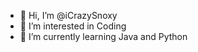 - 👋 Hi, I’m @iCrazySnoxy
- 👀 I’m interested in Coding
- 🌱 I’m currently learning Java and Python

<!---
iCrazySnoxy/iCrazySnoxy is a ✨ special ✨ repository because its `README.md` (this file) appears on your GitHub profile.
You can click the Preview link to take a look at your changes.
--->
